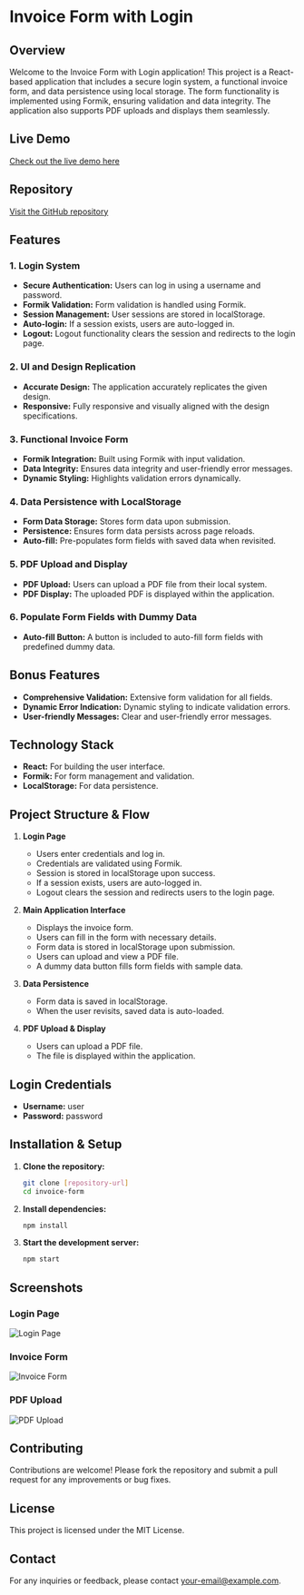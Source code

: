 # Invoice Form with Login

## Overview

Welcome to the Invoice Form with Login application! This project is a React-based application that includes a secure login system, a functional invoice form, and data persistence using local storage. The form functionality is implemented using Formik, ensuring validation and data integrity. The application also supports PDF uploads and displays them seamlessly.

## Live Demo

[Check out the live demo here](#)

## Repository

[Visit the GitHub repository](https://github.com/sonendraelon/invoice-form-edstruments.git)

## Features

### 1. Login System

- **Secure Authentication:** Users can log in using a username and password.
- **Formik Validation:** Form validation is handled using Formik.
- **Session Management:** User sessions are stored in localStorage.
- **Auto-login:** If a session exists, users are auto-logged in.
- **Logout:** Logout functionality clears the session and redirects to the login page.

### 2. UI and Design Replication

- **Accurate Design:** The application accurately replicates the given design.
- **Responsive:** Fully responsive and visually aligned with the design specifications.

### 3. Functional Invoice Form

- **Formik Integration:** Built using Formik with input validation.
- **Data Integrity:** Ensures data integrity and user-friendly error messages.
- **Dynamic Styling:** Highlights validation errors dynamically.

### 4. Data Persistence with LocalStorage

- **Form Data Storage:** Stores form data upon submission.
- **Persistence:** Ensures form data persists across page reloads.
- **Auto-fill:** Pre-populates form fields with saved data when revisited.

### 5. PDF Upload and Display

- **PDF Upload:** Users can upload a PDF file from their local system.
- **PDF Display:** The uploaded PDF is displayed within the application.

### 6. Populate Form Fields with Dummy Data

- **Auto-fill Button:** A button is included to auto-fill form fields with predefined dummy data.

## Bonus Features

- **Comprehensive Validation:** Extensive form validation for all fields.
- **Dynamic Error Indication:** Dynamic styling to indicate validation errors.
- **User-friendly Messages:** Clear and user-friendly error messages.

## Technology Stack

- **React:** For building the user interface.
- **Formik:** For form management and validation.
- **LocalStorage:** For data persistence.

## Project Structure & Flow

1. **Login Page**

   - Users enter credentials and log in.
   - Credentials are validated using Formik.
   - Session is stored in localStorage upon success.
   - If a session exists, users are auto-logged in.
   - Logout clears the session and redirects users to the login page.

2. **Main Application Interface**

   - Displays the invoice form.
   - Users can fill in the form with necessary details.
   - Form data is stored in localStorage upon submission.
   - Users can upload and view a PDF file.
   - A dummy data button fills form fields with sample data.

3. **Data Persistence**

   - Form data is saved in localStorage.
   - When the user revisits, saved data is auto-loaded.

4. **PDF Upload & Display**

   - Users can upload a PDF file.
   - The file is displayed within the application.

## Login Credentials

- **Username:** user
- **Password:** password

## Installation & Setup

1. **Clone the repository:**
   ```sh
   git clone [repository-url]
   cd invoice-form
   ```
2. **Install dependencies:**
   ```sh
   npm install
   ```
3. **Start the development server:**
   ```sh
   npm start
   ```

## Screenshots

### Login Page

![Login Page](#)

### Invoice Form

![Invoice Form](#)

### PDF Upload

![PDF Upload](#)

## Contributing

Contributions are welcome! Please fork the repository and submit a pull request for any improvements or bug fixes.

## License

This project is licensed under the MIT License.

## Contact

For any inquiries or feedback, please contact [your-email@example.com](mailto:your-email@example.com).
